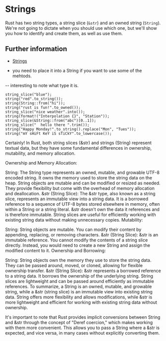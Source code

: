 # Strings

Rust has two string types, a string slice (`&str`) and an owned string (`String`).
We're not going to dictate when you should use which one, but we'll show you how
to identify and create them, as well as use them.

## Further information

- [Strings](https://doc.rust-lang.org/book/ch08-02-strings.html)

- you need to place it into a String if you want to use some of the mehtods.

-- interesting to note what type it is.

    string_slice("blue");
    string("red".to_string());
    string(String::from("hi"));
    string("rust is fun!".to_owned());
    string_slice("nice weather".into());
    string(format!("Interpolation {}", "Station"));
    string_slice(&String::from("abc")[0..1]);
    string_slice("  hello there ".trim());
    string("Happy Monday!".to_string().replace("Mon", "Tues"));
    string("mY sHiFt KeY iS sTiCkY".to_lowercase());

Certainly! In Rust, both string slices (&str) and strings (String) represent textual data, but they have some fundamental differences in ownership, mutability, and memory allocation.

Ownership and Memory Allocation:

String: The String type represents an owned, mutable, and growable UTF-8 encoded string. It owns the memory used to store the string data on the heap. String objects are mutable and can be modified or resized as needed. They provide flexibility but come with the overhead of memory allocation and deallocation.
&str (String Slice): The &str type, also known as a string slice, represents an immutable view into a string data. It is a borrowed reference to a sequence of UTF-8 bytes stored elsewhere in memory, often within a String or a string literal. &str doesn't own the data it references and is therefore immutable. String slices are useful for efficiently working with existing string data without making unnecessary copies.
Mutability:

String: String objects are mutable. You can modify their content by appending, replacing, or removing characters.
&str (String Slice): &str is an immutable reference. You cannot modify the contents of a string slice directly. Instead, you would need to create a new String and assign the modified content to it.
Ownership and Borrowing:

String: String objects own the memory they use to store the string data. They can be passed around, moved, or cloned, allowing for flexible ownership transfer.
&str (String Slice): &str represents a borrowed reference to a string data. It borrows the ownership of the underlying string. String slices are lightweight and can be passed around efficiently as immutable references.
To summarize, a String is an owned, mutable, and growable string, while a &str (string slice) is an immutable view into existing string data. String offers more flexibility and allows modifications, while &str is more lightweight and efficient for working with existing string data without ownership.

It's important to note that Rust provides implicit conversions between String and &str through the concept of "Deref coercion," which makes working with them more convenient. This allows you to pass a String where a &str is expected, and vice versa, in many cases without explicitly converting them.
